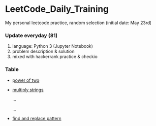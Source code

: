 # LeetCode_Daily_Training
My personal leetcode practice, random selection (initial date: May 23rd)
### Update everyday (81)
1) language: Python 3 (Jupyter Notebook)
2) problem description & solution 
3) mixed with hackerrank practice & checkio
### Table
* [power of two](https://github.com/xlyue92/LeetCode_Daily_Training/blob/master/%20power%20of%20two.ipynb)
* [multiply strings](https://github.com/xlyue92/LeetCode_Daily_Training/blob/master/multiply%20strings.ipynb)

     ...
     
     ...
   
* [find and replace pattern](https://github.com/xlyue92/LeetCode_Daily_Training/blob/master/find%20and%20replace%20pattern.ipynb)
